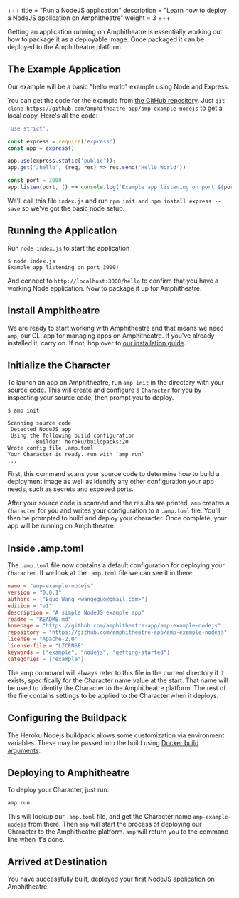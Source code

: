 +++
title = "Run a NodeJS application"
description = "Learn how to deploy a NodeJS application on Amphitheatre"
weight = 3
+++

Getting an application running on Amphitheatre is essentially working out how to
package it as a deployable image. Once packaged it can be deployed to the
Amphitheatre platform.

## The Example Application

Our example will be a basic "hello world" example using Node and Express.

You can get the code for the example from [the GitHub
repository](https://github.com/amphitheatre-app/amp-example-nodejs). Just `git clone
https://github.com/amphitheatre-app/amp-example-nodejs` to get a local copy.
Here's all the code:

```javascript
'use strict';

const express = require('express')
const app = express()

app.use(express.static('public'));
app.get('/hello', (req, res) => res.send('Hello World'))

const port = 3000
app.listen(port, () => console.log(`Example app listening on port ${port}!`))
```

We'll call this file `index.js` and run `npm init and npm install express --save`
so we've got the basic node setup.

## Running the Application

Run `node index.js` to start the application

```
$ node index.js
Example app listening on port 3000!
```

And connect to `http://localhost:3000/hello` to confirm that you have a working
Node application. Now to package it up for Amphitheatre.

## Install Amphitheatre

We are ready to start working with Amphitheatre and that means we need `amp`, our CLI
app for managing apps on Amphitheatre. If you've already installed it, carry on. If not,
hop over to [our installation guide](@/installation/_index.md).

## Initialize the Character

To launch an app on Amphitheatre, run `amp init` in the directory with your source
code. This will create and configure a `Character` for you by inspecting your source
code, then prompt you to deploy.

```
$ amp init

Scanning source code
 Detected NodeJS app
 Using the following build configuration
         Builder: heroku/buildpacks:20
Wrote config file .amp.toml
Your Character is ready. run with `amp run`
...
```

First, this command scans your source code to determine how to build a
deployment image as well as identify any other configuration your app needs,
such as secrets and exposed ports.

After your source code is scanned and the results are printed, `amp` creates a
`Character` for you and writes your configuration to a `.amp.toml` file. You'll
then be prompted to build and deploy your character. Once complete, your app
will be running on Amphitheatre.

## Inside .amp.toml

The `.amp.toml` file now contains a default configuration for deploying your
`Character`. If we look at the `.amp.toml` file we can see it in there:

```toml
name = "amp-example-nodejs"
version = "0.0.1"
authors = ["Eguo Wang <wangeguo@gmail.com>"]
edition = "v1"
description = "A simple NodeJS example app"
readme = "README.md"
homepage = "https://github.com/amphitheatre-app/amp-example-nodejs"
repository = "https://github.com/amphitheatre-app/amp-example-nodejs"
license = "Apache-2.0"
license-file = "LICENSE"
keywords = ["example", "nodejs", "getting-started"]
categories = ["example"]
```

The amp command will always refer to this file in the current directory if it
exists, specifically for the Character name value at the start. That name will
be used to identify the Character to the Amphitheatre platform. The rest of the
file contains settings to be applied to the Character when it deploys.

## Configuring the Buildpack

The Heroku Nodejs buildpack allows some customization via environment variables.
These may be passed into the build using [Docker build
arguments](https://devcenter.heroku.com/articles/nodejs-support#using-npm-install).

## Deploying to Amphitheatre

To deploy your Character, just run:

```sh
amp run
```

This will lookup our `.amp.toml` file, and get the Character name `amp-example-nodejs`
from there. Then `amp` will start the process of deploying our Character to the
Amphitheatre platform. `amp` will return you to the command line when it's done.

## Arrived at Destination

You have successfully built, deployed your first NodeJS application on Amphitheatre.
